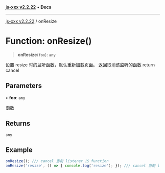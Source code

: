 [**js-xxx v2.2.22**](../README.md) • **Docs**

***

[js-xxx v2.2.22](../README.md) / onResize

# Function: onResize()

> **onResize**(`foo`): `any`

设置 resize 时的监听函数，默认重新加载页面。
返回取消该监听的函数 return cancel

## Parameters

• **foo**: `any`

函数

## Returns

`any`

## Example

```ts
onResize(); /// cancel 当前 listener 的 function
onResize('resize', () => { console.log('resize'); }); /// cancel 当前 listener 的 function
```
